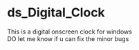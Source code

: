 # ds_Digital_Clock
This is a digital onscreen clock for windows
<br>
DO let me know if u can fix the minor bugs

